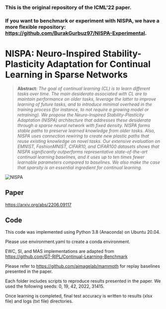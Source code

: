 ### This is the original repository of the ICML'22 paper. 

### If you want to benchmark or experiment with NISPA, we have a more flexible repository: https://github.com/BurakGurbuz97/NISPA-Experimental.

# NISPA: Neuro-Inspired Stability-Plasticity Adaptation for Continual Learning in Sparse Networks


> **Abstract:** *The goal of  continual learning (CL)  is to learn different tasks over time. The main desiderata associated with CL are to maintain performance on older tasks, leverage the latter to improve learning of future tasks, and to introduce minimal overhead in the training process (for instance, to not require a growing model or retraining). We propose the Neuro-Inspired Stability-Plasticity Adaptation (NISPA) architecture that addresses these desiderata through a sparse neural network with fixed density. NISPA forms stable paths to preserve learned knowledge from older tasks. Also, NISPA uses connection rewiring to create new plastic paths that reuse existing knowledge on novel tasks. Our extensive evaluation on EMNIST, FashionMNIST, CIFAR10, and CIFAR100 datasets shows that NISPA significantly outperforms representative state-of-the-art continual learning baselines, and it uses up to ten times fewer learnable parameters compared to baselines. We also make the case that sparsity is an essential ingredient for continual learning.*

![NISPA](main_figure.png)

## Paper
https://arxiv.org/abs/2206.09117

## Code
This code was implemented using Python 3.8 (Anaconda) on Ubuntu 20.04.

Please use environment.yaml to create a conda environment.

EWC, SI, and MAS implementations are adapted from https://github.com/GT-RIPL/Continual-Learning-Benchmark

Please refer to https://github.com/aimagelab/mammoth for replay baselines presented in the paper. 

Each folder includes scripts to reproduce results presented in the paper. We used the following seeds: 0, 19, 42, 2022, 31415.

Once learning is completed, final test accuracy is written to results (xlsx file) and logs (txt file) directories.
